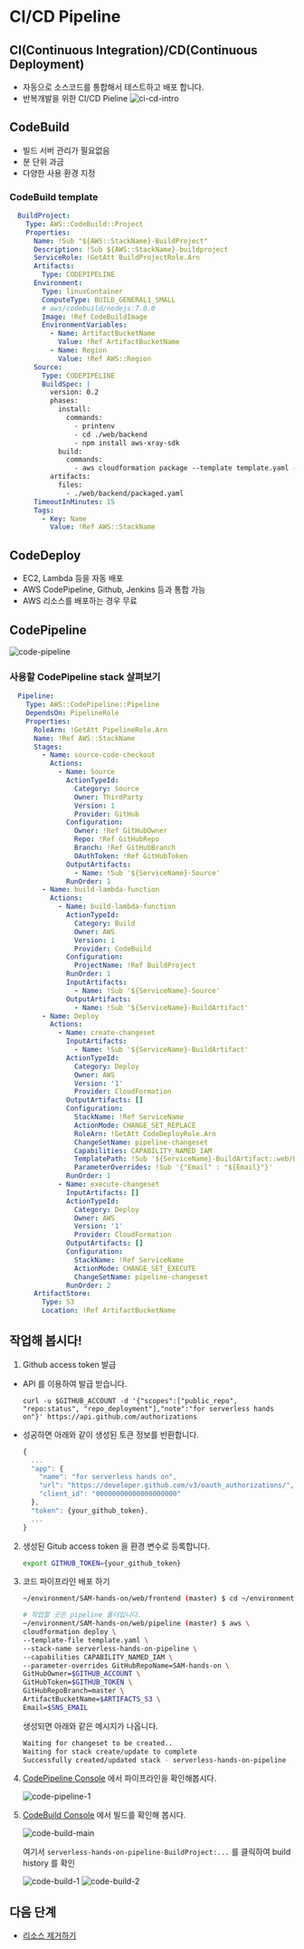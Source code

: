 # CI/CD Pipeline

## CI(Continuous Integration)/CD(Continuous Deployment)
  - 자동으로 소스코드를 통합해서 테스트하고 배포 합니다.
  - 반복개발을 위한 CI/CD Pieline
  ![ci-cd-intro](images/CI-CD-intro.png)

## CodeBuild
  - 빌드 서버 관리가 필요없음
  - 분 단위 과금
  - 다양한 사용 환경 지정

### CodeBuild template

```yaml
  BuildProject:
    Type: AWS::CodeBuild::Project
    Properties:
      Name: !Sub "${AWS::StackName}-BuildProject"
      Description: !Sub ${AWS::StackName}-buildproject
      ServiceRole: !GetAtt BuildProjectRole.Arn
      Artifacts:
        Type: CODEPIPELINE
      Environment:
        Type: linuxContainer
        ComputeType: BUILD_GENERAL1_SMALL
        # aws/codebuild/nodejs:7.0.0
        Image: !Ref CodeBuildImage
        EnvironmentVariables:
          - Name: ArtifactBucketName
            Value: !Ref ArtifactBucketName
          - Name: Region
            Value: !Ref AWS::Region
      Source:
        Type: CODEPIPELINE
        BuildSpec: |
          version: 0.2
          phases:
            install:
              commands:
                - printenv
                - cd ./web/backend
                - npm install aws-xray-sdk
            build:
              commands:
                - aws cloudformation package --template template.yaml --s3-bucket ${ArtifactBucketName} --output-template packaged.yaml --region=${Region}
          artifacts: 
            files:
              - ./web/backend/packaged.yaml
      TimeoutInMinutes: 15
      Tags:
        - Key: Name
          Value: !Ref AWS::StackName    
```

## CodeDeploy
- EC2, Lambda 등을 자동 배포
- AWS CodePipeline, Github, Jenkins 등과 통합 가능
- AWS 리소스를 배포하는 경우 무료

## CodePipeline
![code-pipeline](images/code-pipeline-summary.png)

### 사용할 CodePipeline stack 살펴보기
```yaml
  Pipeline:
    Type: AWS::CodePipeline::Pipeline
    DependsOn: PipelineRole
    Properties:
      RoleArn: !GetAtt PipelineRole.Arn
      Name: !Ref AWS::StackName
      Stages:
        - Name: source-code-checkout
          Actions:
            - Name: Source
              ActionTypeId:
                Category: Source
                Owner: ThirdParty
                Version: 1
                Provider: GitHub
              Configuration:
                Owner: !Ref GitHubOwner
                Repo: !Ref GitHubRepo
                Branch: !Ref GitHubBranch
                OAuthToken: !Ref GitHubToken
              OutputArtifacts:
                - Name: !Sub '${ServiceName}-Source'
              RunOrder: 1
        - Name: build-lambda-function
          Actions:
            - Name: build-lambda-function
              ActionTypeId:
                Category: Build
                Owner: AWS
                Version: 1
                Provider: CodeBuild
              Configuration:
                ProjectName: !Ref BuildProject
              RunOrder: 1
              InputArtifacts:
                - Name: !Sub '${ServiceName}-Source'
              OutputArtifacts:
                - Name: !Sub '${ServiceName}-BuildArtifact'
        - Name: Deploy
          Actions:
            - Name: create-changeset
              InputArtifacts:
                - Name: !Sub '${ServiceName}-BuildArtifact'
              ActionTypeId:
                Category: Deploy
                Owner: AWS
                Version: '1'
                Provider: CloudFormation
              OutputArtifacts: []
              Configuration:
                StackName: !Ref ServiceName
                ActionMode: CHANGE_SET_REPLACE
                RoleArn: !GetAtt CodeDeployRole.Arn
                ChangeSetName: pipeline-changeset
                Capabilities: CAPABILITY_NAMED_IAM
                TemplatePath: !Sub '${ServiceName}-BuildArtifact::web/backend/${PackagedFile}'
                ParameterOverrides: !Sub '{"Email" : "${Email}"}'
              RunOrder: 1
            - Name: execute-changeset
              InputArtifacts: []
              ActionTypeId:
                Category: Deploy
                Owner: AWS
                Version: '1'
                Provider: CloudFormation
              OutputArtifacts: []
              Configuration:
                StackName: !Ref ServiceName
                ActionMode: CHANGE_SET_EXECUTE
                ChangeSetName: pipeline-changeset
              RunOrder: 2
      ArtifactStore:
        Type: S3
        Location: !Ref ArtifactBucketName
```

## 작업해 봅시다!

1. Github access token 발급

- API 를 이용하여 발급 받습니다.
  ```
  curl -u $GITHUB_ACCOUNT -d '{"scopes":["public_repo", "repo:status", "repo_deployment"],"note":"for serverless hands on"}' https://api.github.com/authorizations
  ```
  
- 성공하면 아래와 같이 생성된 토큰 정보를 반환합니다.
    ```javascript
    {
      ...
      "app": {
        "name": "for serverless hands on",
        "url": "https://developer.github.com/v3/oauth_authorizations/",
        "client_id": "00000000000000000000"
      },
      "token": {your_github_token},
      ...
    }
    ```

2. 생성된 Gitub access token 을 환경 변수로 등록합니다.

    ```bash
    export GITHUB_TOKEN={your_github_token}
    ```

3. 코드 파이프라인 배포 하기

    ```bash
    ~/environment/SAM-hands-on/web/frontend (master) $ cd ~/environment/SAM-hands-on/web/pipeline

    # 작업할 곳은 pipeline 폴더입니다.
    ~/environment/SAM-hands-on/web/pipeline (master) $ aws \
    cloudformation deploy \
    --template-file template.yaml \
    --stack-name serverless-hands-on-pipeline \
    --capabilities CAPABILITY_NAMED_IAM \
    --parameter-overrides GitHubRepoName=SAM-hands-on \
    GitHubOwner=$GITHUB_ACCOUNT \
    GitHubToken=$GITHUB_TOKEN \
    GitHubRepoBranch=master \
    ArtifactBucketName=$ARTIFACTS_S3 \
    Email=$SNS_EMAIL
    ```

    생성되면 아래와 같은 메시지가 나옵니다.
    ```bash
    Waiting for changeset to be created..
    Waiting for stack create/update to complete
    Successfully created/updated stack - serverless-hands-on-pipeline
    ```

4. [CodePipeline Console](https://console.aws.amazon.com/codepipeline/home?region=ap-southeast-1#/view/serverless-hands-on-pipeline) 에서 파이프라인을 확인해봅시다.

    ![code-pipeline-1](images/code-pipeline-1.png)

5. [CodeBuild Console](https://console.aws.amazon.com/codebuild/home?region=ap-southeast-1#/projects/serverless-hands-on-pipeline-BuildProject/view) 에서 빌드를 확인해 봅시다.

    ![code-build-main](images/code-build-main.png)
    
    여기서 `serverless-hands-on-pipeline-BuildProject:...` 를 클릭하여 build history 를 확인

    ![code-build-1](images/code-build-1.png)
    ![code-build-2](images/code-build-2.png)


## 다음 단계
- [리소스 제거하기](../../clean)


